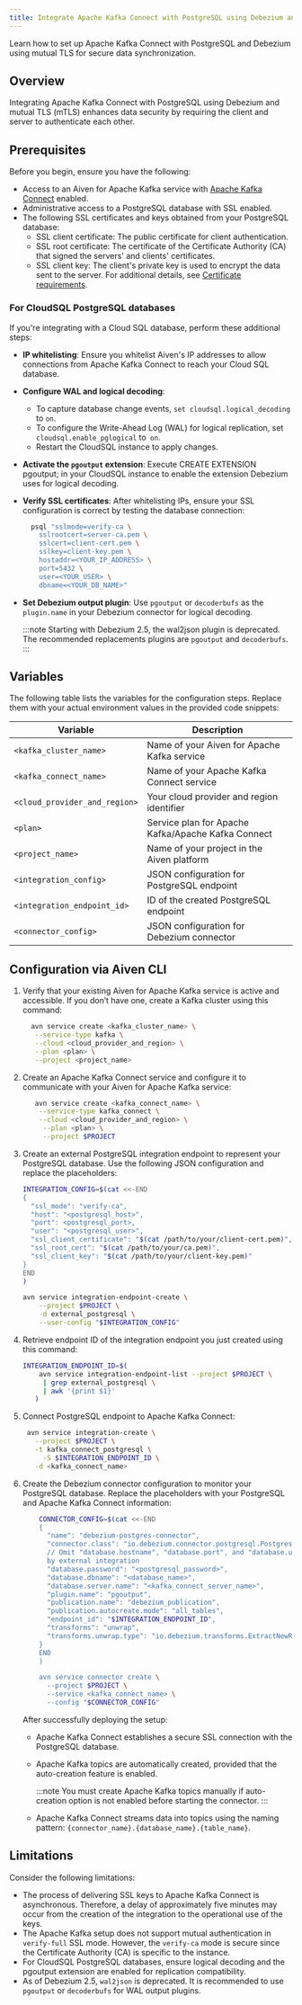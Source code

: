 ```yaml
---
title: Integrate Apache Kafka Connect with PostgreSQL using Debezium and mutual TLS
---
```


Learn how to set up Apache Kafka Connect with PostgreSQL and Debezium using mutual TLS for secure data synchronization.

## Overview

Integrating Apache Kafka Connect with PostgreSQL using Debezium and mutual TLS (mTLS)
enhances data security by requiring the client and server to authenticate each other.

## Prerequisites

Before you begin, ensure you have the following:

- Access to an Aiven for Apache Kafka service with
  [Apache Kafka Connect](/docs/products/kafka/kafka-connect/howto/enable-connect)
  enabled.
- Administrative access to a PostgreSQL database with SSL enabled.
- The following SSL certificates and keys obtained from your PostgreSQL database:
  - SSL client certificate: The public certificate for client authentication.
  - SSL root certificate: The certificate of the Certificate Authority (CA) that signed
    the servers' and clients' certificates.
  - SSL client key: The client's private key is used to encrypt the data sent to the
    server.
  For additional details, see
  [Certificate requirements](/docs/platform/concepts/tls-ssl-certificates#certificate-requirements).

### For CloudSQL PostgreSQL databases

If you're integrating with a Cloud SQL database, perform these additional steps:

- **IP whitelisting**: Ensure you whitelist Aiven's IP addresses to allow connections
  from Apache Kafka Connect to reach your Cloud SQL database.
- **Configure WAL and logical decoding**:
  - To capture database change events, `set cloudsql.logical_decoding` to `on`.
  - To configure the Write-Ahead Log (WAL) for logical replication, set
    `cloudsql.enable_pglogical` to` on`.
  - Restart the CloudSQL instance to apply changes.
- **Activate the `pgoutput` extension**: Execute CREATE EXTENSION pgoutput; in your
  CloudSQL instance to enable the extension Debezium uses for logical decoding.
- **Verify SSL certificates**: After whitelisting IPs, ensure your SSL configuration is
  correct by testing the database connection:

  ```bash
    psql "sslmode=verify-ca \
      sslrootcert=server-ca.pem \
      sslcert=client-cert.pem \
      sslkey=client-key.pem \
      hostaddr=<YOUR_IP_ADDRESS> \
      port=5432 \
      user=<YOUR_USER> \
      dbname=<YOUR_DB_NAME>"
  ```

- **Set Debezium output plugin**: Use `pgoutput` or `decoderbufs` as the `plugin.name` in
  your Debezium connector for logical decoding.

    :::note
      Starting with Debezium 2.5, the wal2json plugin is deprecated. The recommended
      replacements plugins are `pgoutput` and `decoderbufs`.
    :::

## Variables

The following table lists the variables for the configuration steps. Replace them with
your actual environment values in the provided code snippets:

| Variable | Description |
|---|---|
| `<kafka_cluster_name>` | Name of your Aiven for Apache Kafka service |
| `<kafka_connect_name>` | Name of your Apache Kafka Connect service |
| `<cloud_provider_and_region>` | Your cloud provider and region identifier |
| `<plan>` | Service plan for Apache Kafka/Apache Kafka Connect |
| `<project_name>` | Name of your project in the Aiven platform |
| `<integration_config>` | JSON configuration for PostgreSQL endpoint |
| `<integration_endpoint_id>` | ID of the created PostgreSQL endpoint |
| `<connector_config>` | JSON configuration for Debezium connector |

## Configuration via Aiven CLI

1. Verify that your existing Aiven for Apache Kafka service is active and accessible.
   If you don’t have one, create a Kafka cluster using this command:

    ```bash
      avn service create <kafka_cluster_name> \
       --service-type kafka \
       --cloud <cloud_provider_and_region> \
       --plan <plan> \
       --project <project_name>
    ```

1. Create an Apache Kafka Connect service and configure it to communicate with your
   Aiven for Apache Kafka service:

    ```bash
       avn service create <kafka_connect_name> \
        --service-type kafka_connect \
        --cloud <cloud_provider_and_region> \
         --plan <plan> \
         --project $PROJECT
    ```

1. Create an external PostgreSQL integration endpoint to represent your PostgreSQL
   database. Use the following JSON configuration and replace the placeholders:

    ```bash
    INTEGRATION_CONFIG=$(cat <<-END
    {
      "ssl_mode": "verify-ca",
      "host": "<postgresql_host>",
      "port": <postgresql_port>,
      "user": "<postgresql_user>",
      "ssl_client_certificate": "$(cat /path/to/your/client-cert.pem)",
      "ssl_root_cert": "$(cat /path/to/your/ca.pem)",
      "ssl_client_key": "$(cat /path/to/your/client-key.pem)"
    }
    END
    )

    avn service integration-endpoint-create \
	    --project $PROJECT \
	    -d external_postgresql \
	    --user-config "$INTEGRATION_CONFIG"

   ```

1. Retrieve endpoint ID of the integration endpoint you just created using this command:

    ```bash
    INTEGRATION_ENDPOINT_ID=$(
	    avn service integration-endpoint-list --project $PROJECT \
	     | grep external_postgresql \
	     | awk '{print $1}'
	   )
    ```

1. Connect PostgreSQL endpoint to Apache Kafka Connect:

   ```bash
    avn service integration-create \
      --project $PROJECT \
      -t kafka_connect_postgresql \
	    -S $INTEGRATION_ENDPOINT_ID \
      -d <kafka_connect_name>
   ```

1. Create the Debezium connector configuration to monitor your PostgreSQL database.
   Replace the placeholders with your PostgreSQL and Apache Kafka Connect information:

    ```bash
        CONNECTOR_CONFIG=$(cat <<-END
        {
          "name": "debezium-postgres-connector",
          "connector.class": "io.debezium.connector.postgresql.PostgresConnector",
          // Omit "database.hostname", "database.port", and "database.user" if provided
          by external integration
          "database.password": "<postgresql_password>",
          "database.dbname": "<database_name>",
          "database.server.name": "<kafka_connect_server_name>",
          "plugin.name": "pgoutput",
          "publication.name": "debezium_publication",
          "publication.autocreate.mode": "all_tables",
          "endpoint_id": "$INTEGRATION_ENDPOINT_ID",
          "transforms": "unwrap",
          "transforms.unwrap.type": "io.debezium.transforms.ExtractNewRecordState"
        }
        END
        )

        avn service connector create \
          --project $PROJECT \
          --service <kafka_connect_name> \
          --config "$CONNECTOR_CONFIG"
    ```

   After successfully deploying the setup:

   - Apache Kafka Connect establishes a secure SSL connection with the PostgreSQL
     database.
   - Apache Kafka topics are automatically created, provided that the auto-creation
     feature is enabled.

      :::note
        You must create Apache Kafka topics manually if auto-creation option is
        not enabled before starting the connector.
      :::

   - Apache Kafka Connect streams data into topics using the naming
   pattern: `{connector_name}.{database_name}.{table_name}`.

## Limitations

Consider the following limitations:

- The process of delivering SSL keys to Apache Kafka Connect is asynchronous.
  Therefore, a delay of approximately five minutes may occur from the creation of
  the integration to the operational use of the keys.
- The Apache Kafka setup does not support mutual authentication in `verify-full` SSL mode.
  However, the `verify-ca` mode is secure since the Certificate Authority (CA) is
  specific to the instance.
- For CloudSQL PostgreSQL databases, ensure logical decoding and the pgoutput extension
  are enabled for replication compatibility.
- As of Debezium 2.5, `wal2json` is deprecated. It is recommended to use `pgoutput`
  or `decoderbufs` for WAL output plugins.
